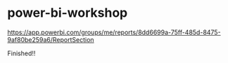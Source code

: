 # power-bi-workshop
https://app.powerbi.com/groups/me/reports/8dd6699a-75ff-485d-8475-9af80be259a6/ReportSection

Finished!!